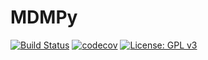 # MDMPy
[![Build Status](https://travis-ci.org/mihaiblaga89/MDMPy.svg?branch=master)](https://travis-ci.org/mihaiblaga89/MDMPy)
[![codecov](https://codecov.io/gh/mihaiblaga89/MDMPy/branch/master/graph/badge.svg)](https://codecov.io/gh/mihaiblaga89/MDMPy)
[![License: GPL v3](https://img.shields.io/badge/License-GPL%20v3-blue.svg)](http://www.gnu.org/licenses/gpl-3.0)

